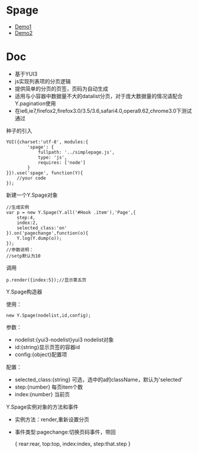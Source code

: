 # Spage

- [Demo1](http://taobao-wd.github.com/simple-page/demo/demo.html)
- [Demo2](http://taobao-wd.github.com/simple-page/demo/demo2.html)

# Doc

-	基于YUI3
-	js实现列表项的分页逻辑
-	提供简单的分页的页签，页码为自动生成
-	适用与小容器中数据量不大的datalist分页，对于庞大数据量的情况请配合Y.pagination使用
-	在ie6,ie7,firefox2,firefox3.0/3.5/3.6,safari4.0,opera9.62,chrome3.0下测试通过

种子的引入

	YUI({charset:'utf-8', modules:{
			'spage': {
				fullpath: '../simplepage.js',
				type: 'js',
				requires: ['node']
			}
	}}).use('spage', function(Y){
		//your code
	});

新建一个Y.Spage对象

	//生成实例
	var p = new Y.Spage(Y.all('#Hook .item'),'Page',{
		step:4,
		index:2,
		selected_class:'on'
	}).on('pagechange',function(o){
		Y.log(Y.dump(o));
	});	
	//参数说明：
	//setp默认为10
调用

	p.render({index:5});//显示第五页

Y.Spage构造器

使用：	

	new Y.Spage(nodelist,id,config);

参数：	

-	nodelist:{yui3-nodelist}yui3 nodelist对象
-	id:{string}显示页签的容器id
-	config:{object}配置项
			
配置：	

-	selected_class:{string} 可选，选中的a的className，默认为'selected'
-	step:{number} 每页item个数
-	index:{number} 当前页
	
Y.Spage实例对象的方法和事件
	
-	实例方法：render,重新设置分页
-	事件类型:pagechange:切换页码事件，带回

	{
		rear:rear,
		top:top,
		index:index,
		step:that.step
	}
